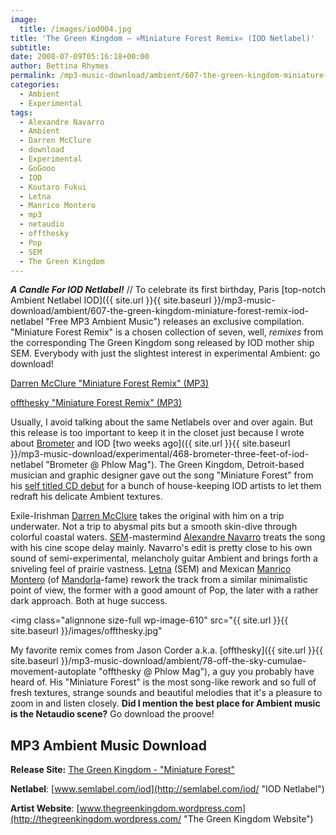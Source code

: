 ```yaml
---
image:
  title: /images/iod004.jpg
title: 'The Green Kingdom – »Miniature Forest Remix« (IOD Netlabel)'
subtitle: 
date: 2008-07-09T05:16:18+00:00
author: Bettina Rhymes
permalink: /mp3-music-download/ambient/607-the-green-kingdom-miniature-forest-remix-iod-netlabel
categories:
  - Ambient
  - Experimental
tags:
  - Alexandre Navarro
  - Ambient
  - Darren McClure
  - download
  - Experimental
  - GoGooo
  - IOD
  - Koutaro Fukui
  - Letna
  - Manrico Montero
  - mp3
  - netaudio
  - offthesky
  - Pop
  - SEM
  - The Green Kingdom
---
```

***A Candle For IOD Netlabel!*** // To celebrate its first birthday, Paris [top-notch Ambient Netlabel IOD]({{ site.url }}{{ site.baseurl }}/mp3-music-download/ambient/607-the-green-kingdom-miniature-forest-remix-iod-netlabel "Free MP3 Ambient Music") releases an exclusive compilation. "Miniature Forest Remix" is a chosen collection of seven, well, _remixes_ from the corresponding The Green Kingdom song released by IOD mother ship SEM. Everybody with just the slightest interest in experimental Ambient: go download!

[Darren McClure "Miniature Forest Remix" (MP3)](http://semlabel.com/iod/ep/iod004/iod004_01_Miniature_Forest_DARREN_MCCLURE.mp3)

[offthesky "Miniature Forest Remix" (MP3)](http://semlabel.com/iod/ep/iod004/iod004_07_Miniature_Forest_OFFTHESKY.mp3)

<!--more-->

Usually, I avoid talking about the same Netlabels over and over again. But this release is too important to keep it in the closet just because I wrote about [Brometer](http://www.brometer.co.uk/ "Brometer Website") and IOD [two weeks ago]({{ site.url }}{{ site.baseurl }}/mp3-music-download/experimental/468-brometer-three-feet-of-iod-netlabel "Brometer @ Phlow Mag"). The Green Kingdom, Detroit-based musician and graphic designer gave out the song "Miniature Forest" from his [self titled CD debut](http://semlabel.com/thegreenkingdom/ "The Green Kingdom @ SEM") for a bunch of house-keeping IOD artists to let them redraft his delicate Ambient textures.

Exile-Irishman [Darren McClure](http://www.myspace.com/darrenmcclure "Darren McClure @ myspace") takes the original with him on a trip underwater. Not a trip to abysmal pits but a smooth skin-dive through colorful coastal waters. [SEM](http://semlabel.com/ "SEM Label")-mastermind [Alexandre Navarro](http://alexandrenavarro.com "Alexandre Navarro Website") treats the song with his cine scope delay mainly. Navarro's edit is pretty close to his own sound of semi-experimental, melancholy guitar Ambient and brings forth a sniveling feel of prairie vastness. [Letna](http://www.myspace.com/letna "Letna @ myspace") (SEM) and Mexican [Manrico Montero](http://www.manricomontero.com/ "Manrico Montero Website") (of [Mandorla](http://www.mandorla.com.mx/ "Mandorla Website")-fame) rework the track from a similar minimalistic point of view, the former with a good amount of Pop, the later with a rather dark approach. Both at huge success.

<img class="alignnone size-full wp-image-610" src="{{ site.url }}{{ site.baseurl }}/images/offthesky.jpg"

My favorite remix comes from Jason Corder a.k.a. [offthesky]({{ site.url }}{{ site.baseurl }}/mp3-music-download/ambient/78-off-the-sky-cumulae-movement-autoplate "offthesky @ Phlow Mag"), a guy you probably have heard of. His "Miniature Forest" is the most song-like rework and so full of fresh textures, strange sounds and beautiful melodies that it's a pleasure to zoom in and listen closely. **Did I mention the best place for Ambient music is the Netaudio scene?** Go download the proove!

## MP3 Ambient Music Download

**Release Site:** [The Green Kingdom - "Miniature Forest"](http://semlabel.com/iod/ep/iod004/ "The Green Kingdom @ IOD")[](http://www.hungrymenrecords.com/music/zip/hmr009.zip)
  
**Netlabel**: [www.semlabel.com/iod](http://semlabel.com/iod/ "IOD Netlabel")
  
**Artist Website**: [www.thegreenkingdom.wordpress.com](http://thegreenkingdom.wordpress.com/ "The Green Kingdom Website")[](http://www.myspace.com/felixkbbc "Kid Kool @ myspace")